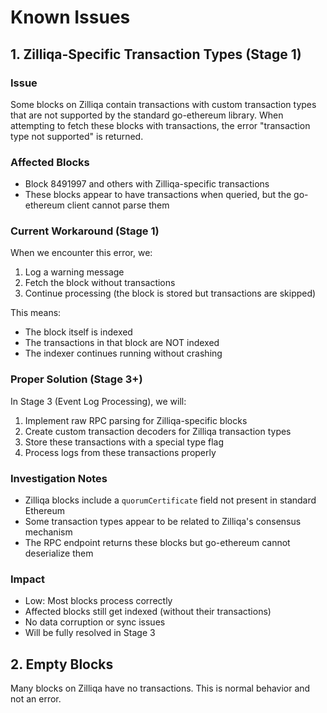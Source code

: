 # Known Issues

## 1. Zilliqa-Specific Transaction Types (Stage 1)

### Issue
Some blocks on Zilliqa contain transactions with custom transaction types that are not supported by the standard go-ethereum library. When attempting to fetch these blocks with transactions, the error "transaction type not supported" is returned.

### Affected Blocks
- Block 8491997 and others with Zilliqa-specific transactions
- These blocks appear to have transactions when queried, but the go-ethereum client cannot parse them

### Current Workaround (Stage 1)
When we encounter this error, we:
1. Log a warning message
2. Fetch the block without transactions
3. Continue processing (the block is stored but transactions are skipped)

This means:
- The block itself is indexed
- The transactions in that block are NOT indexed
- The indexer continues running without crashing

### Proper Solution (Stage 3+)
In Stage 3 (Event Log Processing), we will:
1. Implement raw RPC parsing for Zilliqa-specific blocks
2. Create custom transaction decoders for Zilliqa transaction types
3. Store these transactions with a special type flag
4. Process logs from these transactions properly

### Investigation Notes
- Zilliqa blocks include a `quorumCertificate` field not present in standard Ethereum
- Some transaction types appear to be related to Zilliqa's consensus mechanism
- The RPC endpoint returns these blocks but go-ethereum cannot deserialize them

### Impact
- Low: Most blocks process correctly
- Affected blocks still get indexed (without their transactions)
- No data corruption or sync issues
- Will be fully resolved in Stage 3

## 2. Empty Blocks

Many blocks on Zilliqa have no transactions. This is normal behavior and not an error.
